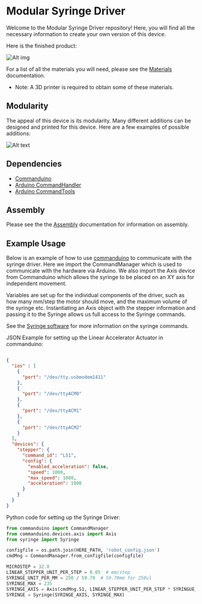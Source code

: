 # Modular Syringe Driver
Welcome to the Modular Syringe Driver repository! Here, you will find all the necessary information to create your own version of this device.

Here is the finished product:

![Alt img](https://cloud.githubusercontent.com/assets/13821621/21351274/a834174a-c6b3-11e6-9b17-f11d35228eb4.png)

For a list of all the materials you will need, please see the [Materials](hardware/materials.md) documentation.
* Note: A 3D printer is required to obtain some of these materials.

## Modularity
The appeal of this device is its modularity. Many different additions can be designed and printed for this device.
Here are a few examples of possible additions:

![Alt text](https://cloud.githubusercontent.com/assets/13821621/21388125/cb2ab0be-c772-11e6-8bb6-918225a8d813.png)

## Dependencies
* [Commanduino](https://github.com/croningp/commanduino)
* [Arduino CommandHandler](https://github.com/croningp/Arduino-CommandHandler)
* [Arduino CommandTools](https://github.com/croningp/Arduino-CommandTools)

## Assembly
Please see the the [Assembly](hardware/assembly.md) documentation for information on assembly.

## Example Usage
Below is an example of how to use [commanduino](https://github.com/croningp/commanduino) to communicate with the syringe driver.
Here we import the CommandManager which is used to communicate with the hardware via Arduino.
We also import the Axis device from Commanduino which allows the syringe to be placed on an XY axis for independent movement.

Variables are set up for the individual components of the driver, such as how many mm/step the motor should move, and the maximum volume of the syringe etc.
Instantiating an Axis object with the stepper information and passing it to the Syringe allows us full access to the Syringe commands.

See the [Syringe software](software/syringe.py) for more information on the syringe commands. 

JSON Example for setting up the Linear Accelerator Actuator in commanduino:
```json

{
  "ios" : [
    {
      "port": "/dev/tty.usbmodem1411"
    },
    {
      "port": "/dev/ttyACM0"
    },
    {
      "port": "/dev/ttyACM1"
    },
    {
      "port": "/dev/ttyACM2"
    }
  ],
  "devices": {
    "stepper": {
      "command_id": "LS1",
      "config": {
        "enabled_acceleration": false,
        "speed": 1000,
        "max_speed": 1000,
        "acceleration": 1000
      }
    }
  }
}
```

Python code for setting up the Syringe Driver: 

``` python
from commanduino import CommandManager
from commanduino.devices.axis import Axis
from syringe import Syringe

configfile = os.path.join(HERE_PATH, 'robot_config.json')
cmdMng = CommandManager.from_configfile(configfile)

MICROSTEP = 32.0
LINEAR_STEPPER_UNIT_PER_STEP = 0.05  # mm/step
SYRINGE_UNIT_PER_MM = 250 / 59.70  # 59.70mm for 250ul
SYRINGE_MAX = 235
SYRINGE_AXIS = Axis(cmdMng.S1, LINEAR_STEPPER_UNIT_PER_STEP * SYRINGUE_UNIT_PER_MM / MICROSTEP, 0, SYRINGE_MAX)
SYRINGE = Syringe(SYRINGE_AXIS, SYRINGE_MAX)
```
